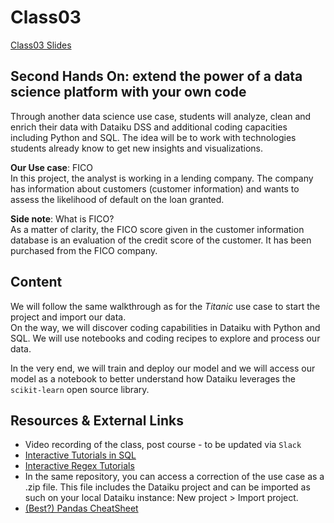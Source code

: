 # Class03
[Class03 Slides](https://docs.google.com/presentation/d/1PWLezFsOt33qWdSTMLza5naE2IHH3X3ofjcr7Rg5LOs/edit?usp=sharing)

## Second Hands On: extend the power of a data science platform with your own code

Through another data science use case, students will analyze, clean and enrich their data with Dataiku DSS and additional coding capacities including Python and SQL. The idea will be to work with technologies students already know to get new insights and visualizations.  

**Our Use case**: FICO  
In this project, the analyst is working in a lending company. The company has information about customers (customer information) and wants to assess the likelihood of default on the loan granted.  

**Side note**: What is FICO?  
As a matter of clarity, the FICO score given in the customer information database is an evaluation of the credit score of the customer. It has been purchased from the FICO company.  

## Content

We will follow the same walkthrough as for the _Titanic_ use case to start the project and import our data.  
On the way, we will discover coding capabilities in Dataiku with Python and SQL. We will use notebooks and coding recipes to explore and process our data.  

In the very end, we will train and deploy our model and we will access our model as a notebook to better understand how Dataiku leverages the `scikit-learn` open source library.  

## Resources & External Links
- Video recording of the class, post course - to be updated via `Slack`
- [Interactive Tutorials in SQL](https://sqlbolt.com/)  
- [Interactive Regex Tutorials](https://regex101.com/)  
- In the same repository, you can access a correction of the use case as a .zip file. This file includes the Dataiku project and can be imported as such on your local Dataiku instance: New project > Import project.
- [(Best?) Pandas CheatSheet](https://github.com/pandas-dev/pandas/blob/master/doc/cheatsheet/Pandas_Cheat_Sheet.pdf)
